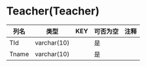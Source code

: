 # Teacher(Teacher)
| 列名   | 类型   | KEY  | 可否为空 | 注释   |
| ---- | ---- | ---- | ---- | ---- |
|TId|varchar(10)||是||
|Tname|varchar(10)||是||
